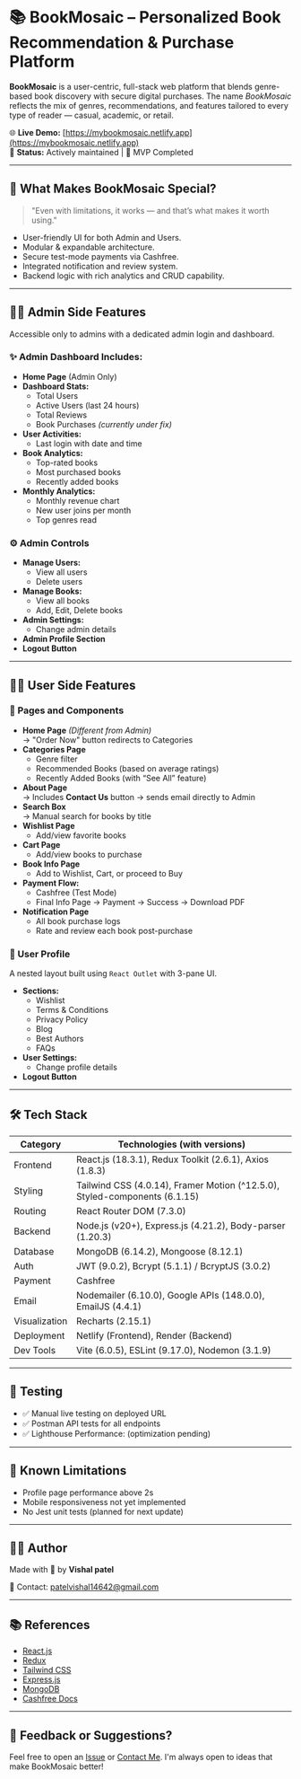 # 📚 BookMosaic – Personalized Book Recommendation & Purchase Platform

**BookMosaic** is a user-centric, full-stack web platform that blends genre-based book discovery with secure digital purchases. The name *BookMosaic* reflects the mix of genres, recommendations, and features tailored to every type of reader — casual, academic, or retail.

🌐 **Live Demo:** [https://mybookmosaic.netlify.app](https://mybookmosaic.netlify.app)  
🔧 **Status:** Actively maintained | 🚀 MVP Completed

---

## 🧠 What Makes BookMosaic Special?

> "Even with limitations, it works — and that’s what makes it worth using."

- User-friendly UI for both Admin and Users.
- Modular & expandable architecture.
- Secure test-mode payments via Cashfree.
- Integrated notification and review system.
- Backend logic with rich analytics and CRUD capability.

---

## 🧑‍💼 Admin Side Features

Accessible only to admins with a dedicated admin login and dashboard.

### ✨ Admin Dashboard Includes:

- **Home Page** (Admin Only)
- **Dashboard Stats:**
  - Total Users
  - Active Users (last 24 hours)
  - Total Reviews
  - Book Purchases *(currently under fix)*
- **User Activities:**
  - Last login with date and time
- **Book Analytics:**
  - Top-rated books
  - Most purchased books
  - Recently added books
- **Monthly Analytics:**
  - Monthly revenue chart
  - New user joins per month
  - Top genres read

### ⚙️ Admin Controls

- **Manage Users:**
  - View all users
  - Delete users
- **Manage Books:**
  - View all books
  - Add, Edit, Delete books
- **Admin Settings:**
  - Change admin details
- **Admin Profile Section**
- **Logout Button**

---

## 🧑‍🎓 User Side Features

### 📂 Pages and Components

- **Home Page** *(Different from Admin)*  
  → "Order Now" button redirects to Categories  
- **Categories Page**
  - Genre filter
  - Recommended Books (based on average ratings)
  - Recently Added Books (with “See All” feature)
- **About Page**  
  → Includes **Contact Us** button → sends email directly to Admin  
- **Search Box**  
  → Manual search for books by title
- **Wishlist Page**
  - Add/view favorite books
- **Cart Page**
  - Add/view books to purchase
- **Book Info Page**
  - Add to Wishlist, Cart, or proceed to Buy
- **Payment Flow:**
  - Cashfree (Test Mode)
  - Final Info Page → Payment → Success → Download PDF
- **Notification Page**
  - All book purchase logs
  - Rate and review each book post-purchase

### 👤 User Profile

A nested layout built using `React Outlet` with 3-pane UI.

- **Sections:**
  - Wishlist
  - Terms & Conditions
  - Privacy Policy
  - Blog
  - Best Authors
  - FAQs
- **User Settings:**
  - Change profile details
- **Logout Button**

---

## 🛠️ Tech Stack

| Category      | Technologies (with versions)                          |
|---------------|-------------------------------------------------------|
| Frontend      | React.js (18.3.1), Redux Toolkit (2.6.1), Axios (1.8.3) |
| Styling       | Tailwind CSS (4.0.14), Framer Motion (^12.5.0), Styled-components (6.1.15) |
| Routing       | React Router DOM (7.3.0)                             |
| Backend       | Node.js (v20+), Express.js (4.21.2), Body-parser (1.20.3) |
| Database      | MongoDB (6.14.2), Mongoose (8.12.1)                 |
| Auth          | JWT (9.0.2), Bcrypt (5.1.1) / BcryptJS (3.0.2)     |
| Payment       | Cashfree  |
| Email         | Nodemailer (6.10.0), Google APIs (148.0.0), EmailJS (4.4.1) |
| Visualization | Recharts (2.15.1)                                    |
| Deployment    | Netlify (Frontend), Render (Backend)                 |
| Dev Tools     | Vite (6.0.5), ESLint (9.17.0), Nodemon (3.1.9)     |

---

## 🧪 Testing

- ✅ Manual live testing on deployed URL
- ✅ Postman API tests for all endpoints
- ✅ Lighthouse Performance:
  (optimization pending)

---

## 🚧 Known Limitations

- Profile page performance above 2s
- Mobile responsiveness not yet implemented
- No Jest unit tests (planned for next update)

---


## 🧑‍💻 Author

Made with 💙 by **Vishal patel**

📧 Contact: [patelvishal14642@gmail.com](mailto:patelvishal14642@gmail.com)


---

## 📚 References

- [React.js](https://reactjs.org)
- [Redux](https://redux.js.org)
- [Tailwind CSS](https://tailwindcss.com)
- [Express.js](https://expressjs.com)
- [MongoDB](https://www.mongodb.com/docs)
- [Cashfree Docs](https://docs.cashfree.com)

---

## 💬 Feedback or Suggestions?

Feel free to open an [Issue](https://github.com/vishalpatel7777/Book-Recommandation-app/issues) or [Contact Me](mailto:patelvishal14642@gmail.com). I'm always open to ideas that make BookMosaic better!

